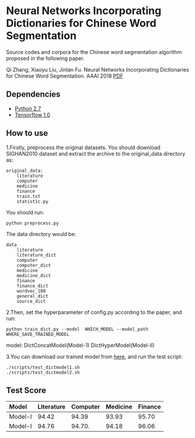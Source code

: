 

# Neural Networks Incorporating Dictionaries for Chinese Word Segmentation
Source codes and corpora for the Chinese word segmentation algorithm proposed in the following paper.

Qi Zhang, Xiaoyu Liu, Jinlan Fu. Neural Networks Incorporating Dictionaries for Chinese Word Segmentation. AAAI 2018 [PDF](http://jkx.fudan.edu.cn/~qzhang/paper/aaai2017-cws.pdf)

## Dependencies
* [Python 2.7](https://www.python.org/)
* [Tensorflow 1.0](https://www.tensorflow.org/)

## How to use
1.Firstly, preprocess the original datasets. You should download SIGHAN2010 dataset and extract the archive to the original_data directory as:

    original_data:
        literature
        computer
        medicine
        finance
        train.txt
        statistic.py

You should run:

	python preprocess.py

The data directory would be:

    data
        literature
        literature_dict
        computer
        computer_dict
        medicine
        medicine_dict
        finance
        finance_dict
        wordvec_100
        general_dict
        source_dict
2.Then, set the hyperparameter of config.py according to the paper, and run:

    python train_dict.py --model  WHICH_MODEL --model_path  WHERE_SAVE_TRAINED_MODEL

model: DictConcatModel(Model-1) DictHyperModel(Model-II)

3.You can download our trained model from [here](), and run the test script:

    ./scripts/test_dictmodel1.sh
    ./scripts/test_dictmodel2.sh

## Test Score
  | Model | Literature | Computer | Medicine | Finance|
  |:------|:----|:----|:----|:---|
  |Model-I| 94.42 | 94.39 | 93.93 |95.70|
  |Model-I| 94.76 | 94.70.| 94.18 |96.06|


